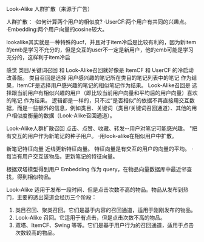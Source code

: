 Look-Alike 人群扩散（来源于广告）

人群扩散：
·如何计算两个用户的相似度?
·UserCF:两个用户有共同的兴趣点。
·Embedding:两个用户向量的cosine较大。

lookalike其实就是一种特殊的ucf，并且对于item冷启是比较有利的，因为新item的emb是学习不充分的，但是交互的user不一定是新用户，他的emb可能是学习充分的，这样利于item冷启


感觉 类目/关键词召回 和 Look-Alike召回就好像是 ItemCF 和 UserCF 的冷启动改善版。
类目召回是选择 用户感兴趣的笔记所在类目的笔记列表中的笔记 作为结果，ItemCF是选择用户感兴趣的笔记的相似笔记作为结果。
Look-Alike召回是 选择跟当前用户有相似兴趣的用户（即比较当前用户向量和平均后的用户向量）喜欢的笔记 作为结果。
逻辑都是一样的，只不过“是否相似”的依据不再直接用交互数据，而是一些额外的信息，例如类目、关键词（类目/关键词召回通道）、其他的用户相似度衡量的数据（Look-Alike召回通道）。

Look-Alike人群扩散召回
点击、点赞、收藏、转发--用户对笔记可能感兴趣。
"把有交互的用户作为新笔记的种子用户。
·用look-alike在相似用户中扩散。

新笔记特征向量
近线更新特征向量。
特征向量是有交互的用户的向量的平均。
·每当有用户交互该物品，更新笔记的特征向量。

根据双塔模型得到用户 Embedding 作为 query，在物品向量数据库中最近邻查找，得到相似物品。


Look-Alike 适用于发布一段时间、但是点击次数不高的物品。物品从发布到热门，主要的透出渠道会经历三个阶段：
1. 类目召回、聚类召回。它们是基于内容的召回通道，适用于刚刚发布的物品。
2. Look-Alike 召回。它适用于有点击，但是点击次数不高的物品。
3. 双塔、ItemCF、Swing 等等。它们是基于用户行为的召回通道，适用于点击次数较高的物品。